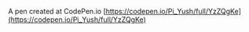 A pen created at CodePen.io [https://codepen.io/Pi_Yush/full/YzZQgKe](https://codepen.io/Pi_Yush/full/YzZQgKe)
